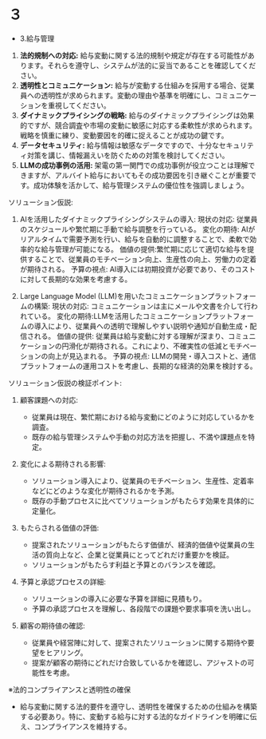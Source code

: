 # ３

- 3.給与管理
1. **法的規制への対応:** 給与変動に関する法的規制や規定が存在する可能性があります。それらを遵守し、システムが法的に妥当であることを確認してください。
2. **透明性とコミュニケーション:** 給与が変動する仕組みを採用する場合、従業員への透明性が求められます。変動の理由や基準を明確にし、コミュニケーションを重視してください。
3. **ダイナミックプライシングの戦略:** 給与のダイナミックプライシングは効果的ですが、競合調査や市場の変動に敏感に対応する柔軟性が求められます。戦略を慎重に練り、変動要因を的確に捉えることが成功の鍵です。
4. **データセキュリティ:** 給与情報は敏感なデータですので、十分なセキュリティ対策を講じ、情報漏えいを防ぐための対策を検討してください。
5. **LLMの成功事例の活用:** 架電の第一関門での成功事例が役立つことは理解できますが、アルバイト給与においてもその成功要因を引き継ぐことが重要です。成功体験を活かして、給与管理システムの優位性を強調しましょう。

ソリューション仮説:

1. AIを活用したダイナミックプライシングシステムの導入:
   現状の対応: 従業員のスケジュールや繁忙期に手動で給与調整を行っている。
   変化の期待: AIがリアルタイムで需要予測を行い、給与を自動的に調整することで、柔軟で効率的な給与管理が可能になる。
   価値の提供:繁忙期に応じて適切な給与を提供することで、従業員のモチベーション向上、生産性の向上、労働力の定着が期待される。
   予算の視点: AI導入には初期投資が必要であり、そのコストに対して長期的な効果を考慮する。

2. Large Language Model (LLM)を用いたコミュニケーションプラットフォームの構築:
   現状の対応: コミュニケーションは主にメールや文書を介して行われている。
   変化の期待:LLMを活用したコミュニケーションプラットフォームの導入により、従業員への透明で理解しやすい説明や通知が自動生成・配信される。
   価値の提供: 従業員は給与変動に対する理解が深まり、コミュニケーションの円滑化が期待される。これにより、不確実性の低減とモチベーションの向上が見込まれる。
   予算の視点: LLMの開発・導入コストと、通信プラットフォームの運用コストを考慮し、長期的な経済的効果を検討する。

ソリューション仮説の検証ポイント:

1. 顧客課題への対応:
   - 従業員は現在、繁忙期における給与変動にどのように対応しているかを調査。
   - 既存の給与管理システムや手動の対応方法を把握し、不満や課題点を特定。

2. 変化による期待される影響:
   - ソリューション導入により、従業員のモチベーション、生産性、定着率などにどのような変化が期待されるかを予測。
   - 既存の手動プロセスに比べてソリューションがもたらす効果を具体的に定量化。

3. もたらされる価値の評価:
   - 提案されたソリューションがもたらす価値が、経済的価値や従業員の生活の質向上など、企業と従業員にとってどれだけ重要かを検証。
   - ソリューションがもたらす利益と予算とのバランスを確認。

4. 予算と承認プロセスの詳細:
   - ソリューションの導入に必要な予算を詳細に見積もり。
   - 予算の承認プロセスを理解し、各段階での課題や要求事項を洗い出し。

5. 顧客の期待値の確認:
   - 従業員や経営陣に対して、提案されたソリューションに関する期待や要望をヒアリング。
   - 提案が顧客の期待にどれだけ合致しているかを確認し、アジャストの可能性を考慮。

※法的コンプライアンスと透明性の確保
   - 給与変動に関する法的要件を遵守し、透明性を確保するための仕組みを構築する必要あり。特に、変動する給与に対する法的なガイドラインを明確に伝え、コンプライアンスを維持する。
